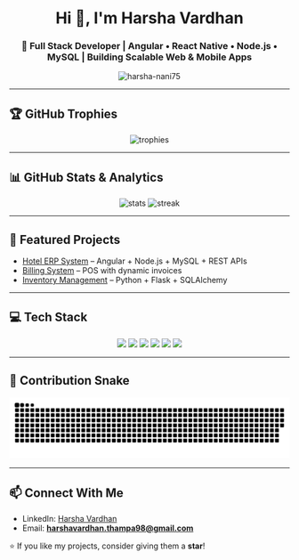 <h1 align="center">Hi 👋, I'm Harsha Vardhan</h1>
<h3 align="center">🚀 Full Stack Developer | Angular • React Native • Node.js • MySQL | Building Scalable Web & Mobile Apps</h3>

<p align="center">
  <img src="https://komarev.com/ghpvc/?username=harsha-nani75&label=Profile%20views&color=0e75b6&style=flat" alt="harsha-nani75" />
</p>

---

## 🏆 GitHub Trophies
<p align="center">
  <img src="https://github-profile-trophy.vercel.app/?username=harsha-nani75&theme=radical&margin-w=10&margin-h=10&no-frame=true" alt="trophies"/>
</p>

---


## 📊 GitHub Stats & Analytics

<p align="center">
   <img src="https://github-readme-stats.vercel.app/api?username=harsha-nani75&show_icons=true&theme=radical&count_private=true&hide=prs" alt="stats" />

  <img src="https://github-readme-streak-stats.herokuapp.com/?user=harsha-nani75&theme=radical" alt="streak"/>
</p>


---

## 🚀 Featured Projects
- [Hotel ERP System](https://github.com/harsha-nani75/hotel-erp) – Angular + Node.js + MySQL + REST APIs  
- [Billing System](https://github.com/harsha-nani75/billing-system) – POS with dynamic invoices  
- [Inventory Management](https://github.com/harsha-nani75/inventory-management) – Python + Flask + SQLAlchemy  

---

## 💻 Tech Stack
<p align="center">
  <img src="https://img.shields.io/badge/Angular-DD0031?style=for-the-badge&logo=angular&logoColor=white" />
  <img src="https://img.shields.io/badge/React_Native-20232A?style=for-the-badge&logo=react&logoColor=61DAFB" />
  <img src="https://img.shields.io/badge/Node.js-339933?style=for-the-badge&logo=node.js&logoColor=white" />
  <img src="https://img.shields.io/badge/MySQL-005C84?style=for-the-badge&logo=mysql&logoColor=white" />
  <img src="https://img.shields.io/badge/Express.js-404D59?style=for-the-badge" />
  <img src="https://img.shields.io/badge/Python-3776AB?style=for-the-badge&logo=python&logoColor=white" />
</p>

---
## 🐍 Contribution Snake
![snake gif](./assets/snake-dark.svg)

---

## 📫 Connect With Me
- LinkedIn: [Harsha Vardhan](https://linkedin.com/in/harsha-vardhan-5576a9309/)  
- Email: **harshavardhan.thampa98@gmail.com**  

⭐ If you like my projects, consider giving them a **star**!
